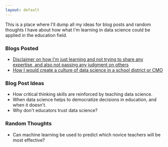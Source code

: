 ```yaml
---
layout: default
---
```


This is a place where I'll dump all my ideas for blog posts and random thoughts I have about how what I'm learning in data science could be applied in the education field.

### Blogs Posted
* [Disclaimer on how I'm just learning and not trying to share any expertise, and also not passing any judgment on others](https://jroefive.github.io/2020/05/04/Disclaimer.html)
* [How I would create a culture of data science in a school district or CMO](https://jroefive.github.io/2020/05/04/data-science-edu.html)

### Blog Post Ideas
* How critical thinking skills are reinforced by teaching data science.
* When data science helps to democratize decisions in education, and when it doesn't.
* Why don't educators trust data science?


### Random Thoughts
* Can machine learning be used to predict which novice teachers will be most effective?


